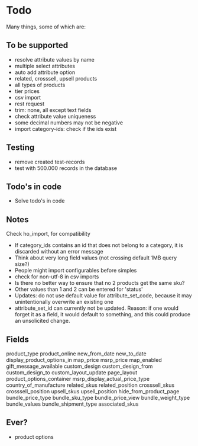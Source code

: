 # Todo

Many things, some of which are:

## To be supported

* resolve attribute values by name
* multiple select attributes
* auto add attribute option
* related, crosssell, upsell products
* all types of products
* tier prices
* csv import
* rest request
* trim: none, all except text fields
* check attribute value uniqueness
* some decimal numbers may not be negative
* import category-ids: check if the ids exist

## Testing

- remove created test-records
- test with 500.000 records in the database

## Todo's in code

* Solve todo's in code

## Notes

Check ho_import, for compatibility

* If category_ids contains an id that does not belong to a category, it is discarded without an error message
* Think about very long field values (not crossing default 1MB query size?)
* People might import configurables before simples
* check for non-utf-8 in csv imports
* Is there no better way to ensure that no 2 products get the same sku?
* Other values than 1 and 2 can be entered for 'status'
* Updates: do not use default value for attribute_set_code, because it may unintentionally overwrite an existing one
* attribute_set_id can currently not be updated. Reason: if one would forget it as a field, it would default to something, and this could produce an unsolicited change.

## Fields

product_type
product_online
new_from_date
new_to_date
display_product_options_in
map_price
msrp_price
map_enabled
gift_message_available
custom_design
custom_design_from
custom_design_to
custom_layout_update
page_layout
product_options_container
msrp_display_actual_price_type
country_of_manufacture
related_skus
related_position
crosssell_skus
crosssell_position
upsell_skus
upsell_position
hide_from_product_page
bundle_price_type
bundle_sku_type
bundle_price_view
bundle_weight_type
bundle_values
bundle_shipment_type
associated_skus

## Ever?

* product options
